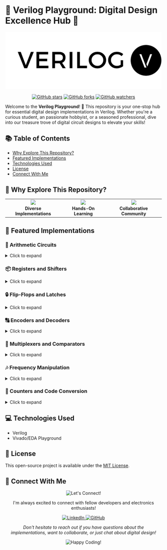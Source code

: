 # 🔧 Verilog Playground: Digital Design Excellence Hub 🚀

<div align="center">

![Verilog Logo](https://raw.githubusercontent.com/Verilog-Solutions/.github/main/assets/verilog-logo.svg)

[![GitHub stars](https://img.shields.io/github/stars/PRAVIN-MALASHETTI/verilog-playground?style=social)](https://github.com/PRAVIN-MALASHETTI/verilog-playground/stargazers)
[![GitHub forks](https://img.shields.io/github/forks/PRAVIN-MALASHETTI/verilog-playground?style=social)](https://github.com/PRAVIN-MALASHETTI/verilog-playground/network/members)
[![GitHub watchers](https://img.shields.io/github/watchers/PRAVIN-MALASHETTI/verilog-playground?style=social)](https://github.com/PRAVIN-MALASHETTI/verilog-playground/watchers)

</div>

Welcome to the **Verilog Playground**! 🎉 This repository is your one-stop hub for essential digital design implementations in Verilog. Whether you're a curious student, an passionate hobbyist, or a seasoned professional, dive into our treasure trove of digital circuit designs to elevate your skills!

## 📚 Table of Contents
- [Why Explore This Repository?](#-why-explore-this-repository)
- [Featured Implementations](#-featured-implementations)
- [Technologies Used](#-technologies-used)
- [License](#-license)
- [Connect With Me](#-connect-with-me)

## 🌟 Why Explore This Repository?

<table>
  <tr>
    <td align="center"><img src="https://img.icons8.com/color/96/000000/circuit.png"/><br><b>Diverse Implementations</b></td>
    <td align="center"><img src="https://img.icons8.com/color/96/000000/learning.png"/><br><b>Hands-On Learning</b></td>
    <td align="center"><img src="https://img.icons8.com/color/96/000000/conference-call.png"/><br><b>Collaborative Community</b></td>
  </tr>
</table>

## 🚀 Featured Implementations

### 🔢 Arithmetic Circuits
<details>
<summary>Click to expand</summary>

- [4-bit Ripple Carry Adder](./4%20bit%20ripple%20carry%20adder)
- [Full Adder](./Full%20Adder)
- [ALU (Arithmetic Logic Unit)](./ALU)
</details>

### 📦 Registers and Shifters
<details>
<summary>Click to expand</summary>

- [5-bit Left to Right Shift Register](./5-bit%20Left%20to%20Right%20Shift%20Register)
- [8-bit BARREL SHIFTER](./8-bit%20BARREL%20SHIFTER)
- [8-bit TWIN REGISTER SET](./8-bit%20TWIN%20REGISTER%20SET)
- [Universal Shift Register (5-bit)](./Universal%20shift%20register%20(5-bit))
</details>

### 🔒 Flip-Flops and Latches
<details>
<summary>Click to expand</summary>

- [D Flip-Flop](./D%20flipflop)
- [D Latch](./D%20latch)
- [SR Latch](./SR%20latch)
</details>

### 🔠 Encoders and Decoders
<details>
<summary>Click to expand</summary>

- [Decoder](./Decoder)
- [Encoder](./Encoders)
</details>

### 🔄 Multiplexers and Comparators
<details>
<summary>Click to expand</summary>

- [MULTIPLEXERS](./MULTIPLEXERS)
- [N-bit Comparator](./N-bit%20comparator)
</details>

### 🎶 Frequency Manipulation
<details>
<summary>Click to expand</summary>

- [Frequency Divider](./Frequency%20Divider)
- [Frequency Divider by Odd Number](./Freqency_divider%20by%20odd%20number)
</details>

### 🔢 Counters and Code Conversion
<details>
<summary>Click to expand</summary>

- [Counters](./Counters)
- [Code Conversion](./Code%20conversion)
</details>

## 💻 Technologies Used

- Verilog
- Vivado/EDA Playground
  
## 📜 License

This open-source project is available under the [MIT License](LICENSE).

## 👤 Connect With Me

<div align="center">
  <img src="https://img.shields.io/badge/Let's%20Connect!-💬-blueviolet?style=for-the-badge" alt="Let's Connect!"/>
</div>

<p align="center">
  I'm always excited to connect with fellow developers and electronics enthusiasts!
</p>

<div align="center">
  <a href="https://www.linkedin.com/in/pravin-m-403564308" target="_blank">
    <img src="https://img.shields.io/badge/LinkedIn-0077B5?style=for-the-badge&logo=linkedin&logoColor=white" alt="LinkedIn"/>
  </a>
  <a href="https://github.com/PRAVIN-MALASHETTI" target="_blank">
    <img src="https://img.shields.io/badge/GitHub-100000?style=for-the-badge&logo=github&logoColor=white" alt="GitHub"/>
  </a>
</div>

<p align="center">
  <i>Don't hesitate to reach out if you have questions about the implementations, want to collaborate, or just chat about digital design!</i>
</p>

<div align="center">
  <img src="https://img.shields.io/badge/Happy%20Coding!-🚀-ff69b4?style=for-the-badge" alt="Happy Coding!"/>
</div>
